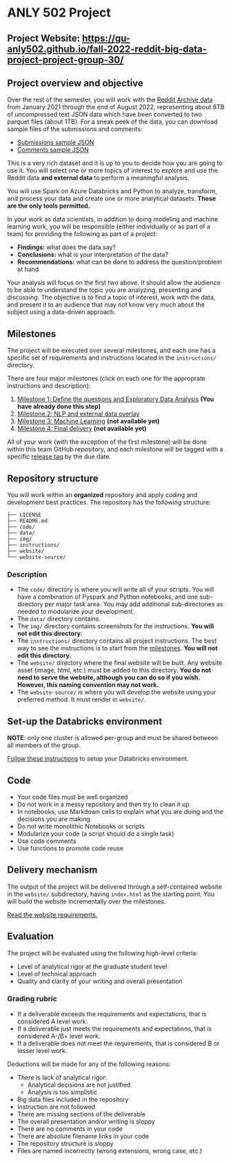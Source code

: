 # ANLY 502 Project

## Project Website: https://gu-anly502.github.io/fall-2022-reddit-big-data-project-project-group-30/
## Project overview and objective

Over the rest of the semester, you will work with the [Reddit Archive data](https://files.pushshift.io/reddit/) from January 2021 through the end of August 2022, representing about 8TB of uncompressed text JSON data which have been converted to two parquet files (about 1TB). For a sneak peek of the data, you can download sample files of the submissions and comments:

* [Submissions sample JSON](https://files.pushshift.io/reddit/submissions/sample.json)
* [Comments sample JSON](https://files.pushshift.io/reddit/comments/sample_data.json)

This is a very rich dataset and it is up to you to decide how you are going to use it. You will select one or more topics of interest to explore and use the Reddit data **and external data** to perform a meaningful analysis. 

You will use Spark on Azure Databricks and Python to analyze, transform, and process your data and create one or more analytical datasets. **These are the only tools permitted.**

In your work as data scientists, in addition to doing modeling and machine learning work, you will be responsible (either individually or as part of a team) for providing the following as part of a project:

* **Findings:** what does the data say?
* **Conclusions:** what is your interpretation of the data?
* **Recommendations:** what can be done to address the question/problem at hand

Your analysis will focus on the first two above. It should allow the audience to be able to understand the topic you are analyzing, presenting and discussing. The objective is to find a topic of interest, work with the data, and present it to an audience that may not know very much about the subject using a data-driven approach.

## Milestones

The project will be executed over several milestones, and each one has a specific set of requirements and instructions located in the `instructions/` directory.

There are four major milestones (click on each one for the approprate instructions and description):

1. [Milestone 1: Define the questions and Exploratory Data Analysis](instructions/eda.md) **(You have already done this step)**
1. [Milestone 2: NLP and external data overlay](instructions/nlp.md)
1. [Milestone 3: Machine Learning](instructions/ml.md) **(not available yet)**
1. [Milestone 4: Final delivery](instructions/final.md) **(not available yet)**

All of your work (with the exception of the first milestone) will be done within this team GitHub repository, and each milestone will be tagged with a specific [release tag](https://docs.github.com/en/repositories/releasing-projects-on-github/managing-releases-in-a-repository) by the due date.  

## Repository structure

You will work within an **organized** repository and apply coding and development best practices. The repository has the following structure:

```.
├── LICENSE
├── README.md
├── code/
├── data/
├── img/
├── instructions/
├── website/
└── website-source/
```
### Description

* The `code/` directory is where you will write all of your scripts. You will have a combination of Pyspark and Python notebooks, and one sub-directory per major task area. You may add additional sub-directories as needed to modularize your development.
* The `data/` directory contains.
* The `img/` directory contains screenshots for the instructions. **You will not edit this directory.** 
* The `instructions/` directory contains all project instructions. The best way to see the instructions is to start from the [milestones](#milestones). **You will not edit this directory.** 
* The `website/` directory where the final website will be built. Any website asset (image, html, etc.) must be added to this directory. **You do not need to serve the website, although you can do so if you wish. However, this naming convention may not work.**
* The `website-source/` is where you will develop the website using your preferred method. It must render in `website/`.

## Set-up the Databricks environment

**NOTE**: only one cluster is allowed per-group and must be shared between all members of the group.

[Follow these instructions](instructions.adb-setup.md) to setup your Databricks environment.

## Code

* Your code files must be well organized
* Do not work in a messy repository and then try to clean it up
* In notebooks, use Markdown cells to explain what you are doing and the decisions you are making
* Do not write monolithic Notebooks or scripts
* Modularize your code (a script should do a single task)
* Use code comments
* Use functions to promote code reuse


## Delivery mechanism

The output of the project will be delivered through a self-contained website in the `website/` subdirectory, having `index.html` as the starting point. You will build the website incrementally over the milestones.

[Read the website requirements.](instructions/website.md)

## Evaluation

The project will be evaluated using the following high-level criteria:

* Level of analytical rigor at the graduate student level
* Level of technical approach
* Quality and clarity of your writing and overall presentation


### Grading rubric

- If a deliverable exceeds the requirements and expectations, that is considered A level work.
- If a deliverable just meets the requirements and expectations, that is considered A-/B+ level work.
- If a deliverable does not meet the requirements, that is considered B or lesser level work.

Deductions will be made for any of the following reasons:

- There is lack of analytical rigor:
    - Analytical decisions are not justified
    - Analysis is too simplistic
- Big data files included in the repository
- Instruction are not followed
- There are missing sections of the deliverable
- The overall presentation and/or writing is sloppy
- There are no comments in your code
- There are absolute filename links in your code
- The repository structure is sloppy
- Files are named incorrectly (wrong extensions, wrong case, etc.)
